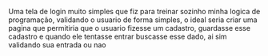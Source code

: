 Uma tela de login muito simples que fiz para treinar sozinho minha logica de programação, validando o usuario de forma simples, o ideal seria criar uma pagina que permitiria que o usuario fizesse um cadastro, guardasse esse cadastro e 
quando ele tentasse entrar buscasse esse dado, ai sim validando sua entrada ou nao
